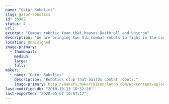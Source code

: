 ```yaml
---
name: "Gator Robotics"
slug: gator-robotics
id: 36982
status: 4
url: 
excerpt: "Combat robotic team that houses Deathroll and Unicron"
description: "We are bringing two 3lb combat robots to fight in the competition."
location: Unassigned
image-primary:
  - thumbnail: 
    medium: 
    large: 
    full: 
maker:
  - name: "Gator Robotics"
    description: "Robotics club that builds combat robots."
    image-primary: http://makers.makerfaireorlando.com/wp-content/uploads/2018/11/13342865_1372233216125643_6208682043170332265_n.jpg
last-modified-db: "2019-10-13 10:52:26"
last-exported: "2020-05-07 10:07:17"
---
```

